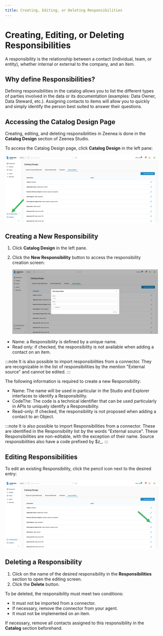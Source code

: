 ```yaml
---
title: Creating, Editing, or Deleting Responsibilities
---
```


# Creating, Editing, or Deleting Responsibilities

A responsibility is the relationship between a contact (individual, team, or entity), whether internal or external to the company, and an item.

## Why define Responsibilities?

Defining responsibilities in the catalog allows you to list the different types of parties involved in the data or its documentation (examples: Data Owner, Data Steward, etc.). Assigning contacts to items will allow you to quickly and simply identify the person best suited to answer their questions.

## Accessing the Catalog Design Page

Creating, editing, and deleting responsibilities in Zeenea is done in the **Catalog Design** section of Zeenea Studio. 

To access the Catalog Design page, click **Catalog Design** in the left pane:

   ![](./_shared/zeenea-catalog-design-responsibilites.png)

## Creating a New Responsibility

1. Click **Catalog Design** in the left pane.
2. Click the **New Responsibility** button to access the responsibility creation screen:

   ![](./_shared/zeenea-create-responsibility.png)

* Name: a Responsibility is defined by a unique name.
* Read only: if checked, the responsibility is not available when adding a contact on an item.

:::note
It is also possible to import responsibilities from a connector. They are recognizable in the list of responsibilities by the mention "External source" and cannot be edited.
:::

The following information is required to create a new Responsibility:

* Name: The name will be used in particular in the Studio and Explorer interfaces to identify a Responsibility.
* CodeThe: The code is a technical identifier that can be used particularly in APIs to uniquely identify a Responsibility.
* Read-only: If checked, the responsibility is not proposed when adding a contact to an Object.

:::note
It is also possible to import Responsibilities from a connector. These are identified in the Responsibility list by the words "External source". These Responsibilities are non-editable, with the exception of their name. Source responsibilities also have a code prefixed by $z_.
:::

## Editing Responsibilities

To edit an existing Responsibility, click the pencil icon next to the desired entry:

   ![](./_shared/zeenea-catalog-design-responsibility-edit.png)

## Deleting a Responsibility

1. Click on the name of the desired responsibility in the **Responsibilities** section to open the editing screen.
2. Click the **Delete** button.

To be deleted, the responsibility must meet two conditions:

* It must not be imported from a connector. 
* If necessary, remove the connector from your agent.
* It must not be implemented on an item. 

If necessary, remove all contacts assigned to this responsibility in the **Catalog** section beforehand. 
